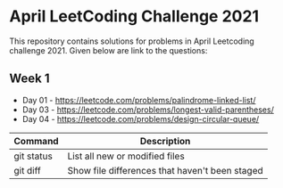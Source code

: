 # April LeetCoding Challenge 2021
This repository contains solutions for problems in April Leetcoding challenge 2021. Given below are link to the questions:

## Week 1
* Day 01 - https://leetcode.com/problems/palindrome-linked-list/
* Day 03 - https://leetcode.com/problems/longest-valid-parentheses/
* Day 04 - https://leetcode.com/problems/design-circular-queue/

| Command | Description |
| --- | --- |
| git status | List all new or modified files |
| git diff | Show file differences that haven't been staged |
